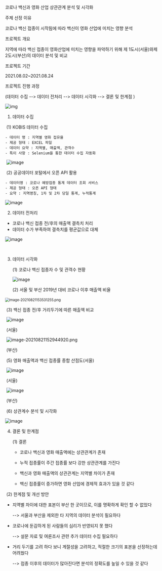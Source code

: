 코로나 백신과 영화 산업 상관관계 분석 및 시각화



주제 선정 이유

코로나 백신 접종이 시작됨에 따라 백신이 영화 산업에 미치는 영향 분석

프로젝트 개요

지역에 따라 백신 접종이 영화산업에 미치는 영향을 파악하기 위해 제 1도시(서울)와제 2도시(부산)의 데이터 분석 및 비교

프로젝트 기간 

2021.08.02~2021.08.24



프로젝트 진행 과정

(데이터 수집 --> 데이터 전처리 --> 데이터 시각화 -->  결론 및 한계점 )

<img src="https://raw.githubusercontent.com/DaeGyeongYi/03.vaccine_movie_project/main/picture/image-20210821152742009.png" alt="img"  />



1. 데이터 수집

​	 (1)  KOBIS 데이터 수집

	- 데이터 명 : 지역별 영화 접유율
	- 제공 형태 : EXCEL 파일
	- 데이터 요약 : 지역별, 매출액, 관객수
	- 특이 사항 : Selenium을 통한 데이터 수집 자동화

​		![image](https://user-images.githubusercontent.com/98143525/156993442-cb90300b-d1e8-4580-b57d-aa6ff644f2fa.png) 



​	  (2) 공공데이터 포털에서 오픈 API 활용

	- 데이터명 : 코로나 예방접종 통계 데이터 조회 서비스
	- 제공 형태 : 오픈 API 형태
	- 요약 : 지역명칭, 1차 및 2차 당일 통계, 누적통계

![image](https://user-images.githubusercontent.com/98143525/156993610-660dd1b7-1d0a-440d-80bb-a45af10cce32.png)

 

2. 데이터 전처리

 - 코로나 백신 접종 전/후의 매출액 결측치 처리
 - 데이터 수가 부족하여 결측치를 평균값으로 대체  

![image](https://user-images.githubusercontent.com/98143525/156993653-35855db3-a137-4359-a7ea-41a7f8dddaf8.png)

​	

3. 데이터 시각화

   (1) 코로나 백신 접종자 수 및 관객수 현황

   ![image](https://user-images.githubusercontent.com/98143525/156993770-92c0838e-3ee0-4d7f-91f3-a17c7f816b07.png)

   

   (2) 서울 및 부산 2019년 대비 코로나 이후 매출액 비율

​			<img src="https://github.com/DaeGyeongYi/03.vaccine_movie_project/blob/main/picture/image-20210821153531255.png?raw=true" alt="image-20210821153531255.png" style="zoom:80%;" />

​		(3) 백신 접종 전/후 거리두기에 따른 매출액 비교

​		![image](https://user-images.githubusercontent.com/98143525/156993820-5f6f2b82-6d8a-41db-87f8-04bb7ee674a1.png)

​		                                                                          (서울)

​		![image-20210821152944920.png](https://github.com/DaeGyeongYi/03.vaccine_movie_project/blob/main/picture/image-20210821152944920.png?raw=true)

​		                                                                            (부산)

​		(5) 영화 매출액과 백신 접종률 종합 산점도(서울)

​			![image](https://user-images.githubusercontent.com/98143525/156993864-3d8cd3ad-e6a4-40ec-9ef3-e7a8af7333f0.png)

​		                                                                       (서울)



​		![image](https://user-images.githubusercontent.com/98143525/156993916-9d90f66b-164d-4838-a35a-e1c5f2b39548.png)

​                                                                                (부산)

​		(6) 상관계수 분석 및 시각화

![image](https://user-images.githubusercontent.com/98143525/156993963-84b0f8de-c587-4fe7-91d3-ac915e28338f.png)



4. 결론 및 한계점

    (1) 결론

	- 코로나 백신과 영화 매출액에는 상관관계가 존재
	
	- 누적 접종률이 주간 접종률 보다 강한 상관관계를 가진다
	
	- 백신과 영화 매출액의 상관관계는 지역별 차이가 존재
	
	- 백신 접종률이 증가하면 영화 산업에 경제적 효과가 있을 것 같다

​		(2) 한계점 및 개선 방안

   - 지역별 차이에 대한 표본이 부산 한 곳이므로, 이를 명확하게 확인 할 수 없었다

      --> 서울과 부산을 제외한 타 지역의 데이터 분석이 필요하다

   - 코로나에 둔감하게 된 사람들의 심리가 반영되지 못 했다

     --> 설문 자료 및 여론조사 관련 추가 데이터 수집 필요하다

   - 거리 두기를 고려 하다 보니 계절성을 고려하고, 적절한 크기의 표본을 선정하는데 어려웠다

     --> 접종 이후의 데이터가 많아진다면 분석의 정확도를 높일 수 있을 것 같다
